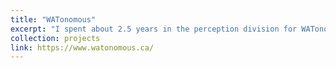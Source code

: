 ```yaml
---
title: "WATonomous"
excerpt: "I spent about 2.5 years in the perception division for WATonomous, a student team participating in the SAE AutoDrive Challenge. I spent time training models on custom datasets to do 3D dynamic object detection, lane detection, and 2D sign detection. I then pivoted to working on a research project, where we looked into sim2real domain adaptation for lane detection. This work resulted in a publication at IV2022. More information on the paper can be found in the Publications page.<br/><img src='/images/projects/wato_car.png' style='width:512px;'>"
collection: projects
link: https://www.watonomous.ca/
---
```

